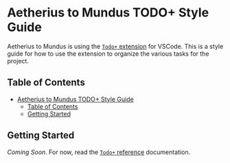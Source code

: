 # Aetherius to Mundus TODO+ Style Guide

Aetherius to Mundus is using the [`Todo+` extension][todo] for VSCode. This is a style guide for how to use the extension to organize the various tasks for the project.

## Table of Contents

- [Aetherius to Mundus TODO+ Style Guide](#aetherius-to-mundus-todo-style-guide)
  - [Table of Contents](#table-of-contents)
  - [Getting Started](#getting-started)

## Getting Started

*Coming Soon*. For now, read the [`Todo+` reference][todo-ref] documentation.

[todo]: https://github.com/fabiospampinato/vscode-todo-plus
[todo-ref]: .ref\todo-plugin.txt
